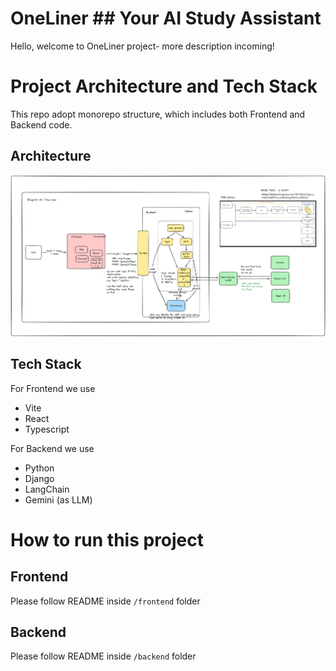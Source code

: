 # OneLiner ## Your AI Study Assistant 
Hello, welcome to OneLiner project- more description incoming!

# Project Architecture and Tech Stack
This repo adopt monorepo structure, which includes both Frontend and Backend code.

## Architecture
![alt text](architecture-diagram.png)

## Tech Stack
For Frontend we use
- Vite
- React
- Typescript

For Backend we use
- Python
- Django
- LangChain
- Gemini (as LLM)

# How to run this project
## Frontend
Please follow README inside `/frontend` folder

## Backend
Please follow README inside `/backend` folder